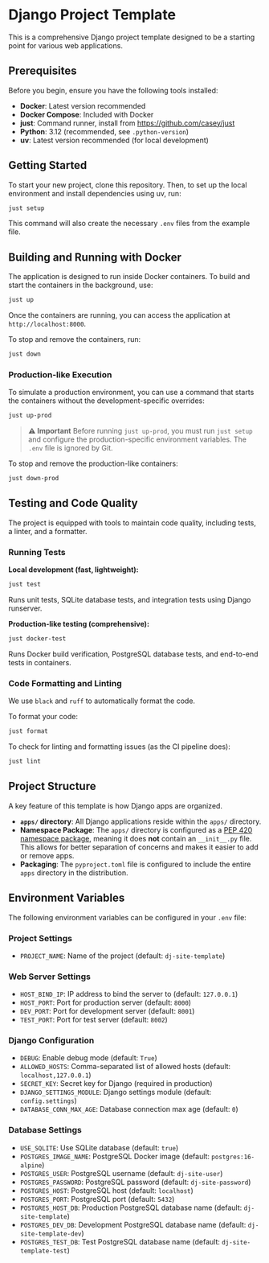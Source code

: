 # Django Project Template

This is a comprehensive Django project template designed to be a starting point for various web applications.

## Prerequisites

Before you begin, ensure you have the following tools installed:

- **Docker**: Latest version recommended
- **Docker Compose**: Included with Docker
- **just**: Command runner, install from https://github.com/casey/just
- **Python**: 3.12 (recommended, see `.python-version`)
- **uv**: Latest version recommended (for local development)

## Getting Started

To start your new project, clone this repository. Then, to set up the local environment and install dependencies using uv, run:

```bash
just setup
```
This command will also create the necessary `.env` files from the example file.

## Building and Running with Docker

The application is designed to run inside Docker containers. To build and start the containers in the background, use:

```bash
just up
```

Once the containers are running, you can access the application at `http://localhost:8000`.

To stop and remove the containers, run:
```bash
just down
```

### Production-like Execution

To simulate a production environment, you can use a command that starts the containers without the development-specific overrides:

```bash
just up-prod
```

> **⚠️ Important**
> Before running `just up-prod`, you must run `just setup` and configure the production-specific environment variables. The `.env` file is ignored by Git.

To stop and remove the production-like containers:
```bash
just down-prod
```

## Testing and Code Quality

The project is equipped with tools to maintain code quality, including tests, a linter, and a formatter.

### Running Tests

**Local development (fast, lightweight):**
```bash
just test
```
Runs unit tests, SQLite database tests, and integration tests using Django runserver.

**Production-like testing (comprehensive):**
```bash
just docker-test
```
Runs Docker build verification, PostgreSQL database tests, and end-to-end tests in containers.

### Code Formatting and Linting

We use `black` and `ruff` to automatically format the code.

To format your code:
```bash
just format
```

To check for linting and formatting issues (as the CI pipeline does):
```bash
just lint
```

## Project Structure

A key feature of this template is how Django apps are organized.

-   **`apps/` directory**: All Django applications reside within the `apps/` directory.
-   **Namespace Package**: The `apps/` directory is configured as a [PEP 420 namespace package](https://www.python.org/dev/peps/pep-0420/), meaning it does **not** contain an `__init__.py` file. This allows for better separation of concerns and makes it easier to add or remove apps.
-   **Packaging**: The `pyproject.toml` file is configured to include the entire `apps` directory in the distribution.

## Environment Variables

The following environment variables can be configured in your `.env` file:

### Project Settings
- `PROJECT_NAME`: Name of the project (default: `dj-site-template`)

### Web Server Settings
- `HOST_BIND_IP`: IP address to bind the server to (default: `127.0.0.1`)
- `HOST_PORT`: Port for production server (default: `8000`)
- `DEV_PORT`: Port for development server (default: `8001`)
- `TEST_PORT`: Port for test server (default: `8002`)

### Django Configuration
- `DEBUG`: Enable debug mode (default: `True`)
- `ALLOWED_HOSTS`: Comma-separated list of allowed hosts (default: `localhost,127.0.0.1`)
- `SECRET_KEY`: Secret key for Django (required in production)
- `DJANGO_SETTINGS_MODULE`: Django settings module (default: `config.settings`)
- `DATABASE_CONN_MAX_AGE`: Database connection max age (default: `0`)

### Database Settings
- `USE_SQLITE`: Use SQLite database (default: `true`)
- `POSTGRES_IMAGE_NAME`: PostgreSQL Docker image (default: `postgres:16-alpine`)
- `POSTGRES_USER`: PostgreSQL username (default: `dj-site-user`)
- `POSTGRES_PASSWORD`: PostgreSQL password (default: `dj-site-password`)
- `POSTGRES_HOST`: PostgreSQL host (default: `localhost`)
- `POSTGRES_PORT`: PostgreSQL port (default: `5432`)
- `POSTGRES_HOST_DB`: Production PostgreSQL database name (default: `dj-site-template`)
- `POSTGRES_DEV_DB`: Development PostgreSQL database name (default: `dj-site-template-dev`)
- `POSTGRES_TEST_DB`: Test PostgreSQL database name (default: `dj-site-template-test`)

